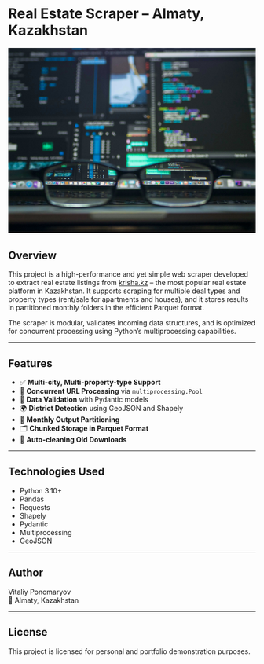 # Real Estate Scraper – Almaty, Kazakhstan

![Project Illustration](./readme_bg.jpg)

## Overview

This project is a high-performance and yet simple web scraper developed to extract real estate listings from [krisha.kz](https://krisha.kz) – the most popular real estate platform in Kazakhstan. It supports scraping for multiple deal types and property types (rent/sale for apartments and houses), and it stores results in partitioned monthly folders in the efficient Parquet format.

The scraper is modular, validates incoming data structures, and is optimized for concurrent processing using Python’s multiprocessing capabilities.

---

## Features

- ✅ **Multi-city, Multi-property-type Support**
- 🚀 **Concurrent URL Processing** via `multiprocessing.Pool`
- 🧠 **Data Validation** with Pydantic models
- 🌍 **District Detection** using GeoJSON and Shapely
- 📂 **Monthly Output Partitioning**
- 🗂 **Chunked Storage in Parquet Format**
- 🧹 **Auto-cleaning Old Downloads**

---

## Technologies Used

- Python 3.10+
- Pandas
- Requests
- Shapely
- Pydantic
- Multiprocessing
- GeoJSON

---

## Author
Vitaliy Ponomaryov  
📍 Almaty, Kazakhstan

---

## License
This project is licensed for personal and portfolio demonstration purposes.
